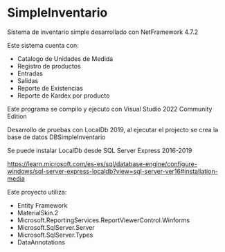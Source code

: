 # SimpleInventario
Sistema de inventario simple desarrollado con NetFramework 4.7.2

Este sistema cuenta con: 
+ Catalogo de Unidades de Medida
+ Registro de productos
+ Entradas
+ Salidas
+ Reporte de Existencias
+ Reporte de Kardex por producto

Este programa se compilo y ejecuto con Visual Studio 2022 Community Edition

Desarrollo de pruebas con LocalDb 2019, al ejecutar el projecto se crea la base de datos DBSimpleInventario

Se puede instalar LocalDb desde SQL Server Express 2016-2019

https://learn.microsoft.com/es-es/sql/database-engine/configure-windows/sql-server-express-localdb?view=sql-server-ver16#installation-media

Este proyecto utiliza:
+ Entity Framework
+ MaterialSkin.2
+ Microsoft.ReportingServices.ReportViewerControl.Winforms
+ Microsoft.SqlServer.Server
+ Microsoft.SqlServer.Types
+ DataAnnotations